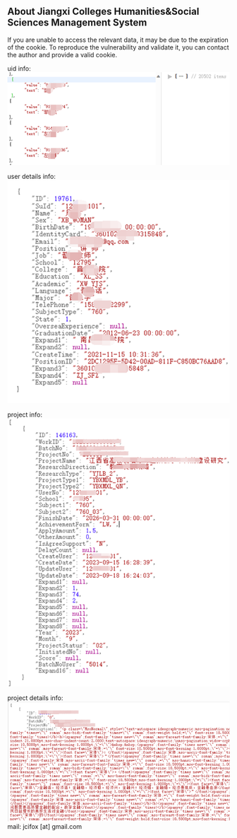 ## About Jiangxi Colleges Humanities&Social Sciences Management System

If you are unable to access the relevant data, it may be due to the expiration of the cookie. To reproduce the vulnerability and validate it, you can contact the author and provide a valid cookie.

uid info:
![img.png](snap/img.png)

user details info:
![img_1.png](snap/img_1.png)

project info:
![img.png](snap/img_2.png)

project details info:
![img.png](snap/img_3.png)
mail: jcifox [at] gmail.com
